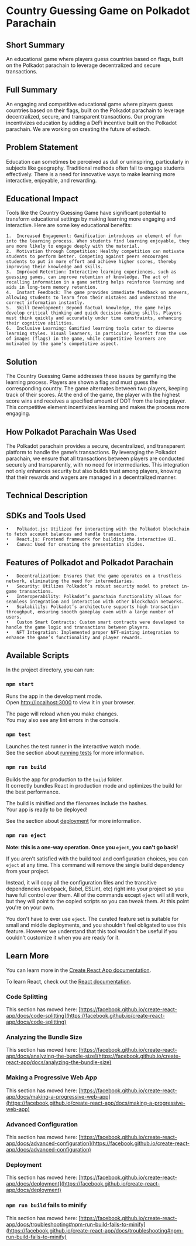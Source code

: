 # Country Guessing Game on Polkadot Parachain

## Short Summary

An educational game where players guess countries based on flags, built on the Polkadot parachain to leverage decentralized and secure transactions.

## Full Summary

An engaging and competitive educational game where players guess countries based on their flags, built on the Polkadot parachain to leverage decentralized, secure, and transparent transactions. Our program incentivizes education by adding a DeFi incentive built on the Polkadot parachain. We are working on creating the future of edtech.

## Problem Statement

Education can sometimes be perceived as dull or uninspiring, particularly in subjects like geography. Traditional methods often fail to engage students effectively. There is a need for innovative ways to make learning more interactive, enjoyable, and rewarding.

## Educational Impact

Tools like the Country Guessing Game have significant potential to transform educational settings by making learning more engaging and interactive. Here are some key educational benefits:

	1.	Increased Engagement: Gamification introduces an element of fun into the learning process. When students find learning enjoyable, they are more likely to engage deeply with the material.
	2.	Motivation through Competition: Healthy competition can motivate students to perform better. Competing against peers encourages students to put in more effort and achieve higher scores, thereby improving their knowledge and skills.
	3.	Improved Retention: Interactive learning experiences, such as guessing games, can improve retention of knowledge. The act of recalling information in a game setting helps reinforce learning and aids in long-term memory retention.
	4.	Instant Feedback: The game provides immediate feedback on answers, allowing students to learn from their mistakes and understand the correct information instantly.
	5.	Skill Development: Beyond factual knowledge, the game helps develop critical thinking and quick decision-making skills. Players must think quickly and accurately under time constraints, enhancing their cognitive abilities.
	6.	Inclusive Learning: Gamified learning tools cater to diverse learning styles. Visual learners, in particular, benefit from the use of images (flags) in the game, while competitive learners are motivated by the game’s competitive aspect.

## Solution

The Country Guessing Game addresses these issues by gamifying the learning process. Players are shown a flag and must guess the corresponding country. The game alternates between two players, keeping track of their scores. At the end of the game, the player with the highest score wins and receives a specified amount of DOT from the losing player. This competitive element incentivizes learning and makes the process more engaging.

## How Polkadot Parachain Was Used

The Polkadot parachain provides a secure, decentralized, and transparent platform to handle the game’s transactions. By leveraging the Polkadot parachain, we ensure that all transactions between players are conducted securely and transparently, with no need for intermediaries. This integration not only enhances security but also builds trust among players, knowing that their rewards and wagers are managed in a decentralized manner.

## Technical Description

## SDKs and Tools Used

	•	Polkadot.js: Utilized for interacting with the Polkadot blockchain to fetch account balances and handle transactions.
	•	React.js: Frontend framework for building the interactive UI.
	•	Canva: Used for creating the presentation slides.

## Features of Polkadot and Polkadot Parachain

	•	Decentralization: Ensures that the game operates on a trustless network, eliminating the need for intermediaries.
	•	Security: Utilizes Polkadot’s robust security model to protect in-game transactions.
	•	Interoperability: Polkadot’s parachain functionality allows for seamless integration and interaction with other blockchain networks.
	•	Scalability: Polkadot’s architecture supports high transaction throughput, ensuring smooth gameplay even with a large number of users.
	•	Custom Smart Contracts: Custom smart contracts were developed to handle the game logic and transactions between players.
	•	NFT Integration: Implemented proper NFT-minting integration to enhance the game’s functionality and player rewards.


## Available Scripts

In the project directory, you can run:

### `npm start`

Runs the app in the development mode.\
Open [http://localhost:3000](http://localhost:3000) to view it in your browser.

The page will reload when you make changes.\
You may also see any lint errors in the console.

### `npm test`

Launches the test runner in the interactive watch mode.\
See the section about [running tests](https://facebook.github.io/create-react-app/docs/running-tests) for more information.

### `npm run build`

Builds the app for production to the `build` folder.\
It correctly bundles React in production mode and optimizes the build for the best performance.

The build is minified and the filenames include the hashes.\
Your app is ready to be deployed!

See the section about [deployment](https://facebook.github.io/create-react-app/docs/deployment) for more information.

### `npm run eject`

**Note: this is a one-way operation. Once you `eject`, you can't go back!**

If you aren't satisfied with the build tool and configuration choices, you can `eject` at any time. This command will remove the single build dependency from your project.

Instead, it will copy all the configuration files and the transitive dependencies (webpack, Babel, ESLint, etc) right into your project so you have full control over them. All of the commands except `eject` will still work, but they will point to the copied scripts so you can tweak them. At this point you're on your own.

You don't have to ever use `eject`. The curated feature set is suitable for small and middle deployments, and you shouldn't feel obligated to use this feature. However we understand that this tool wouldn't be useful if you couldn't customize it when you are ready for it.

## Learn More

You can learn more in the [Create React App documentation](https://facebook.github.io/create-react-app/docs/getting-started).

To learn React, check out the [React documentation](https://reactjs.org/).

### Code Splitting

This section has moved here: [https://facebook.github.io/create-react-app/docs/code-splitting](https://facebook.github.io/create-react-app/docs/code-splitting)

### Analyzing the Bundle Size

This section has moved here: [https://facebook.github.io/create-react-app/docs/analyzing-the-bundle-size](https://facebook.github.io/create-react-app/docs/analyzing-the-bundle-size)

### Making a Progressive Web App

This section has moved here: [https://facebook.github.io/create-react-app/docs/making-a-progressive-web-app](https://facebook.github.io/create-react-app/docs/making-a-progressive-web-app)

### Advanced Configuration

This section has moved here: [https://facebook.github.io/create-react-app/docs/advanced-configuration](https://facebook.github.io/create-react-app/docs/advanced-configuration)

### Deployment

This section has moved here: [https://facebook.github.io/create-react-app/docs/deployment](https://facebook.github.io/create-react-app/docs/deployment)

### `npm run build` fails to minify

This section has moved here: [https://facebook.github.io/create-react-app/docs/troubleshooting#npm-run-build-fails-to-minify](https://facebook.github.io/create-react-app/docs/troubleshooting#npm-run-build-fails-to-minify)
